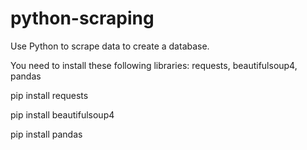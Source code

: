 # python-scraping

Use Python to scrape data to create a database.

You need to install these following libraries: requests, beautifulsoup4, pandas

pip install requests

pip install beautifulsoup4

pip install pandas
